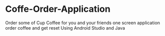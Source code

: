 # Coffe-Order-Application
Order some of Cup Coffee for you and your friends
one screen application order coffee and get reset 
Using Android Studio and Java 
